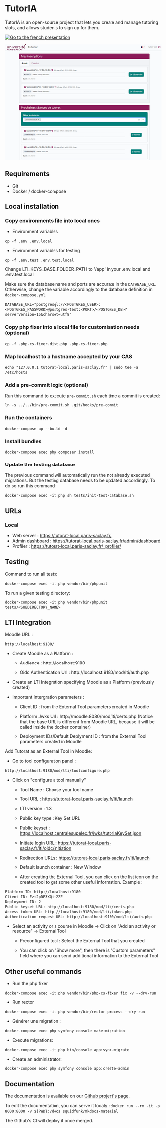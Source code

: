# TutorIA

TutorIA is an open-source project that lets you create and manage tutoring slots, and allows students to sign up for them.

<p align="center">

[![Go to the french presentation](https://img.shields.io/badge/Go%20to%20the%20french%20presentation-961a3d?logo=readthedocs&link=https%3A%2F%2Fcentralesupelec.github.io%2Ftutoria%2F)](https://centralesupelec.github.io/tutoria/)

[![Picture](docs/assets/etudiants.png)](https://centralesupelec.github.io/tutoria/)

</p>

## Requirements

* Git
* Docker / docker-compose

## Local installation

### Copy environments file into local ones

* Environment variables
```
cp -f .env .env.local
```

* Environment variables for testing
```
cp -f .env.test .env.test.local
```

Change LTI_KEYS_BASE_FOLDER_PATH to '/app' in your .env.local and .env.test.local

Make sure the database name and ports are accurate in the `DATABASE_URL`. Otherwise, change the variable accordingly to the database definition in `docker-compose.yml`.
```
DATABASE_URL="postgresql://<POSTGRES_USER>:<POSTGRES_PASSWORD>@postgres-test:<PORT>/<POSTGRES_DB>?serverVersion=15&charset=utf8"
```

### Copy php fixer into a local file for customisation needs (optional)

```
cp -f .php-cs-fixer.dist.php .php-cs-fixer.php
```

### Map localhost to a hostname accepted by your CAS

```
echo "127.0.0.1 tutorat-local.paris-saclay.fr" | sudo tee -a /etc/hosts
```

### Add a pre-commit logic (optional)

Run this command to execute `pre-commit.sh` each time a commit is created:
```
ln -s ../../bin/pre-commit.sh .git/hooks/pre-commit
```

### Run the containers

```
docker-compose up --build -d
```

### Install bundles

```
docker-compose exec php composer install
```

### Update the testing database

The previous command will automatically run the not already executed migrations. But the testing database needs to be updated accordingly. To do so run this command:
```
docker-compose exec -it php sh tests/init-test-database.sh
```

## URLs

### Local

* Web server : https://tutorat-local.paris-saclay.fr/
* Admin dashboard : https://tutorat-local.paris-saclay.fr/admin/dashboard
* Profiler : https://tutorat-local.paris-saclay.fr/_profiler/

## Testing

Command to run all tests:
```
docker-compose exec -it php vendor/bin/phpunit
```

To run a given testing directory:
```
docker-compose exec -it php vendor/bin/phpunit tests/<SUBDIRECTORY_NAME>
```

## LTI Integration

Moodle URL :

```
http://localhost:9180/
```

* Create Moodle as a Platform :

    * Audience : http://localhost:9180

    * Oidc Authentication Url : http://localhost:9180/mod/lti/auth.php

* Create an LTI Integration specifying Moodle as a Platform (previously created)

* Important Intergration parameters :

    * Client ID : from the External Tool parameters created in Moodle

    * Platform Jwks Url : http://moodle:8080/mod/lti/certs.php (Notice that the base URL is different from Moodle URL, because it will be called inside the docker container)

    * Deployment IDs/Default Deplyment ID : from the External Tool parameters created in Moodle

Add Tutorat as an External Tool in Moodle:

* Go to tool configuration panel :

```
http://localhost:9180/mod/lti/toolconfigure.php
```

* Click on "configure a tool manually"

    * Tool Name : Choose your tool name

    * Tool URL : https://tutorat-local.paris-saclay.fr/lti/launch

    * LTI version : 1.3

    * Public key type : Key Set URL

    * Public keyset : https://localhost.centralesupelec.fr/jwks/tutorIaKeySet.json

    * Initiate login URL : https://tutorat-local.paris-saclay.fr/lti/oidc/initiation

    * Redirection URLs : https://tutorat-local.paris-saclay.fr/lti/launch

    * Default launch container : New Window

    * After creating the External Tool, you can click on the list icon on the created tool to get some other useful information. Example :

```
Platform ID: http://localhost:9180
Client ID: Ezt2pDP3XQit2ZE
Deployment ID: 2
Public keyset URL: http://localhost:9180/mod/lti/certs.php
Access token URL: http://localhost:9180/mod/lti/token.php
Authentication request URL: http://localhost:9180/mod/lti/auth.php
```

* Select an activity or a course in Moodle -> Click on "Add an activity or resource" -> External Tool

    * Preconfigured tool : Select the External Tool that you created

    * You can click on "Show more", then there is "Custom parameters" field where you can send additional information to the External Tool

## Other useful commands

* Run the php fixer
```
docker-compose exec -it php vendor/bin/php-cs-fixer fix -v --dry-run
```

* Run rector
```
docker-compose exec -it php vendor/bin/rector process --dry-run
```

 * Générer une migration :
```
docker-compose exec php symfony console make:migration
```

* Execute migrations:
```
docker-compose exec -it php bin/console app:sync-migrate
```

* Create an administrator:
```
docker-compose exec php symfony console app:create-admin
```

## Documentation

The documentation is available on our [Github project's page](https://centralesupelec.github.io/tutoria).

To edit the documentation, you can serve it localy : `docker run --rm -it -p 8000:8000 -v ${PWD}:/docs squidfunk/mkdocs-material`

The Github's CI will deploy it once merged.
